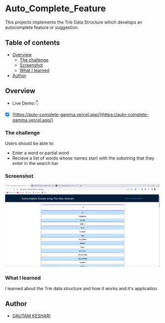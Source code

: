 # Auto_Complete_Feature
This projects implements the Trie Data Structure which develops an autocomplete feature or suggestion.

## Table of contents

- [Overview](#overview)
  - [The challenge](#the-challenge)
  - [Screenshot](#screenshot)
  - [What I learned](#what-i-learned)
- [Author](#author)

## Overview

- Live Demo:👇

- [x] [https://auto-complete-gamma.vercel.app/](https://auto-complete-gamma.vercel.app/)

### The challenge

Users should be able to:

- Enter a word or partial word
- Recieve a list of words whose names start with the substring that they enter in the search bar

### Screenshot

<a href="#"> <img src="img/Demo_1.png"/> </a>


### What I learned

I learned about the Trie data structure and how it works and it's application. 


## Author

- [GAUTAM KESHARI](https://github.com/GautamKeshari)
